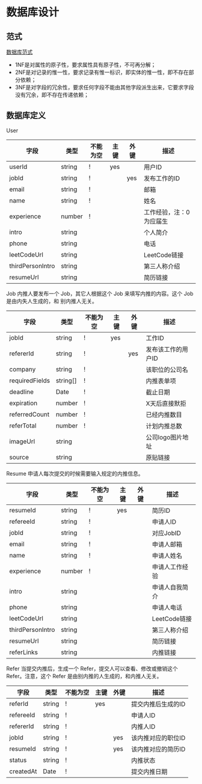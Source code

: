 # 数据库设计

## 范式
[数据库范式](https://segmentfault.com/a/1190000013695030)

* 1NF是对属性的原子性，要求属性具有原子性，不可再分解；
* 2NF是对记录的惟一性，要求记录有惟一标识，即实体的惟一性，即不存在部分依赖；
* 3NF是对字段的冗余性，要求任何字段不能由其他字段派生出来，它要求字段没有冗余，即不存在传递依赖；

## 数据库定义

User

| 字段             | 类型   | 不能为空 | 主键 | 外键 | 描述                    |
|------------------|--------|----------|------|------|-------------------------|
| userId           | string | !      | yes  |      | 用户ID                  |
| jobId            | string | !      |      | yes  | 发布工作的ID            |
| email            | string | !      |      |      | 邮箱                    |
| name             | string | !      |      |      | 姓名                    |
| experience       | number | !      |      |      | 工作经验，注：0为应届生 |
| intro            | string |          |      |      | 个人简介                |
| phone            | string |          |      |      | 电话                    |
| leetCodeUrl      | string |          |      |      | LeetCode链接            |
| thirdPersonIntro | string |          |      |      | 第三人称介绍            |
| resumeUrl        | string |          |      |      | 简历链接                |

Job
内推人要发布一个 Job，其它人根据这个 Job 来填写内推的内容。这个 Job 是由内失人生成的，和
别内推人无关。

| 字段           | 类型     | 不能为空 | 主键 | 外键 | 描述               |
|----------------|----------|----------|------|------|--------------------|
| jobId          | string   | !        | yes  |      | 工作ID             |
| refererId         | string   | !        |      | yes  | 发布该工作的用户ID |
| company        | string   | !        |      |      | 该职位的公司名     |
| requiredFields | string[] | !        |      |      | 内推表单项         |
| deadline       | Date     | !        |      |      | 截止日期           |
| expiration     | number   | !        |      |      | X天后直接默拒      |
| referredCount  | number   | !        |      |      | 已经内推数目       |
| referTotal     | number   | !        |      |      | 计划内推总数       |
| imageUrl       | string   |          |      |      | 公司logo图片地址   |
| source         | string   |          |      |      | 原贴链接           |

Resume
申请人每次提交的时候需要输入规定的内推信息。

| 字段             | 类型   | 不能为空 | 主键 | 外键 | 描述           |
|------------------|--------|----------|------|------|----------------|
| resumeId         | string | !        | yes  |      | 简历ID         |
| refereeId           | string | !        |      |      | 申请人ID       |
| jobId            | string | !        |      |      | 对应JobID      |
| email            | string | !        |      |      | 申请人邮箱     |
| name             | string | !        |      |      | 申请人姓名     |
| experience       | number | !        |      |      | 申请人工作经验 |
| intro            | string |          |      |      | 申请人自我简介 |
| phone            | string |          |      |      | 申请人电话     |
| leetCodeUrl      | string |          |      |      | LeetCode链接   |
| thirdPersonIntro | string |          |      |      | 第三人称介绍   |
| resumeUrl        | string |          |      |      | 简历链接       |
| referLinks        | string |          |      |      | 内推链接       |

Refer
当提交内推后，生成一个 Refer，提交人可以查看、修改或撤销这个 Refer。注意，这个 Refer 
是由别内推的人生成的，和内推人无关。

| 字段        | 类型   | 不能为空 | 主键 | 外键 | 描述               |
|-------------|--------|----------|------|------|--------------------|
| referId     | string | !        | yes  |      | 提交内推后生成的ID |
| refereeId           | string | !        |      |      | 申请人ID       |
| refererId           | string | !        |      |      | 内推人ID       |
| jobId       | string | !        |      | yes  | 该内推对应的职位ID |
| resumeId       | string | !        |      | yes  | 该内推对应的简历ID |
| status      | string | !        |      |      | 内推状态           |
| createdAt | Date   | !        |      |      | 提交内推日期       |

